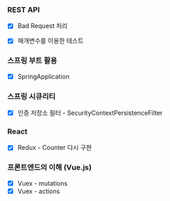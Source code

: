 ### REST API

- [x] Bad Request 처리
- [x] 매개변수를 이용한 테스트



### 스프링 부트 활용

- [x] SpringApplication



### 스프링 시큐리티

- [x] 인증 저장소 필터 - SecurityContextPersistenceFilter



### React

- [x] Redux - Counter 다시 구현



### 프론트엔드의 이해 (Vue.js)

- [x] Vuex - mutations
- [x] Vuex - actions
